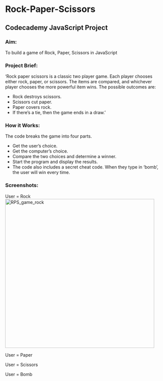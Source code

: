 # Rock-Paper-Scissors
## Codecademy JavaScript Project

### Aim: 
To build a game of Rock, Paper, Scissors in JavaScript

### Project Brief:
‘Rock paper scissors is a classic two player game. Each player chooses either rock, paper, or scissors. The items are compared, and whichever player chooses the more powerful item wins.
The possible outcomes are:
* Rock destroys scissors.
* Scissors cut paper.
*	Paper covers rock.
*	If there’s a tie, then the game ends in a draw.’

### How it Works:
The code breaks the game into four parts. 
* Get the user’s choice.
* Get the computer’s choice.
* Compare the two choices and determine a winner.
* Start the program and display the results.
* The code also includes a secret cheat code. When they type in ‘bomb’, the user will win every time.

### Screenshots:
User = Rock
<img width="478" alt="RPS_game_rock" src="https://user-images.githubusercontent.com/68631829/89981071-1cbd4980-dc6b-11ea-8f93-7c9ab2b45d99.png">

User = Paper

User = Scissors

User = Bomb
